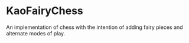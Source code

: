 KaoFairyChess
=============

An implementation of chess with the intention of adding fairy pieces and alternate modes of play.
